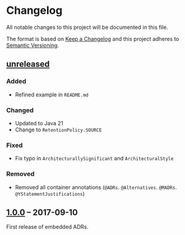 # Changelog

All notable changes to this project will be documented in this file.

The format is based on [Keep a Changelog](http://keepachangelog.com/)
and this project adheres to [Semantic Versioning](http://semver.org/).

## [unreleased]

### Added

- Refined example in `README.md`

### Changed

- Updated to Java 21
- Change to `RetentionPolicy.SOURCE`

### Fixed

- Fix typo in `ArchitecturallySignificant` and `ArchitecturalStyle`

### Removed

- Removed all container annotations (`@ADRs`. `@Alternatives`. `@MADRs`. `@YStatementJustifications`)

## [1.0.0] – 2017-09-10

First release of embedded ADRs.

[unreleased]: https://github.com/adr/e-adr/compare/1.0.0...main
[1.0.0]: https://github.com/adr/e-adr/releases/tag/1.0.0
